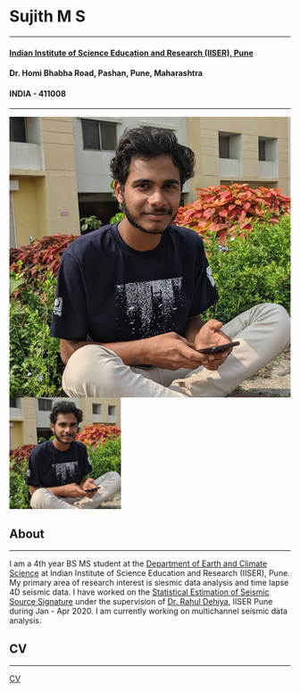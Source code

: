 
# Sujith M S	
***
#### [Indian Institute of Science Education and Research (IISER), Pune](https://www.iiserpune.ac.in/)	
#### Dr. Homi Bhabha Road, Pashan, Pune, Maharashtra	
#### INDIA - 411008	
***
<div>
  <div style="width:100">
    <img src = "media/profile.jpg" style="float:right;">
  </div>
  <div>
  </div>
</div>


<p style="text-align:left;">  	
  <img src="media/profile.jpg" width="200" />	
    <span style="text-align:left;"> <br>	
  </span>	
</p>	


## About
***	
I am a 4th year BS MS student at the [Department of Earth and Climate Science](https://www.iiserpune.ac.in/research/departments/earth-and-climate-science) at Indian Institute of Science Education and Research (IISER), Pune.	
My primary area of research interest is siesmic data analysis and time lapse 4D seismic data. I have worked on the [Statistical Estimation of Seismic Source Signature](./research/source_signature/source_est.md) under the supervision of [Dr. Rahul Dehiya](https://www.iiserpune.ac.in/people/faculty-details/178), IISER Pune during Jan - Apr 2020. I am currently working on multichannel seismic data analysis.	



## CV
***	
[CV](./CV.md)
